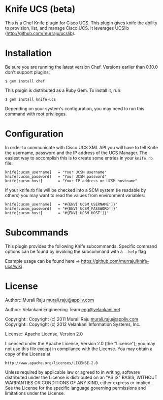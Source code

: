 Knife UCS (beta)
===============

This is a Chef Knife plugin for Cisco UCS. This plugin gives knife the ability to provision, list, and manage Cisco UCS. It leverages UCSlib (http://github.com/murraju/ucslib). 

# Installation #

Be sure you are running the latest version Chef. Versions earlier than 0.10.0 don't support plugins:

    $ gem install chef

This plugin is distributed as a Ruby Gem. To install it, run:

    $ gem install knife-ucs

Depending on your system's configuration, you may need to run this command with root privileges.

# Configuration #

In order to communicate with Cisco UCS XML API you will have to tell Knife the username, password and the IP address of the UCS Manager. The easiest way to accomplish this is to create some entries in your `knife.rb` file:

    knife[:ucsm_username]   = "Your UCSM username"
    knife[:ucsm_password] 	= "Your UCSM password"
    knife[:ucsm_host]       = "Your IP address or UCSM hostname"

If your knife.rb file will be checked into a SCM system (ie readable by others) you may want to read the values from environment variables:

	knife[:ucsm_username]   = "#{ENV['UCSM_USERNAME']}"
    knife[:ucsm_password] 	= "#{ENV['UCSM_PASSWORD']}"
    knife[:ucsm_host]       = "#{ENV['UCSM_HOST']}"



# Subcommands #

This plugin provides the following Knife subcommands. Specific command options can be found by invoking the subcommand with a `--help` flag

Example usage can be found here -> https://github.com/murraju/knife-ucs/wiki

# License #

Author:: Murali Raju <murali.raju@appliv.com>

Author:: Velankani Engineering Team <eng@velankani.net>

Copyright:: Copyright (c) 2011 Murali Raju <murali.raju@appliv.com>
Copyright:: Copyright (c) 2012 Velankani Information Systems, Inc.

License:: Apache License, Version 2.0

Licensed under the Apache License, Version 2.0 (the "License");
you may not use this file except in compliance with the License.
You may obtain a copy of the License at

    http://www.apache.org/licenses/LICENSE-2.0

Unless required by applicable law or agreed to in writing, software
distributed under the License is distributed on an "AS IS" BASIS,
WITHOUT WARRANTIES OR CONDITIONS OF ANY KIND, either express or implied.
See the License for the specific language governing permissions and
limitations under the License.
